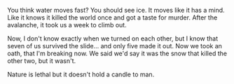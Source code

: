 You think water moves fast? You should see ice. It moves like it has a mind. Like it knows it killed the world once and got a taste for murder. After the avalanche, it took us a week to climb out.

Now, I don't know exactly when we turned on each other, but I know that seven of us survived the slide... and only five made it out. Now we took an oath, that I'm breaking now. We said we'd say it was the snow that killed the other two, but it wasn't.

Nature is lethal but it doesn't hold a candle to man.
